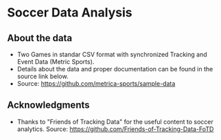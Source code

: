 # Soccer Data Analysis

## About the data
- Two Games in standar CSV format with synchronized Tracking and Event Data (Metric Sports).
- Details about the data and proper documentation can be found in the source link below.
- Source: https://github.com/metrica-sports/sample-data




## Acknowledgments
- Thanks to "Friends of Tracking Data" for the useful content to soccer analytics.
  Source: https://github.com/Friends-of-Tracking-Data-FoTD
